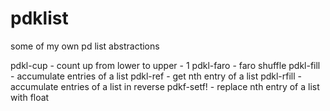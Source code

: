 # pdklist
some of my own pd list abstractions


pdkl-cup - count up from lower to upper - 1
pdkl-faro - faro shuffle
pdkl-fill - accumulate entries of a list
pdkl-ref - get nth entry of a list
pdkl-rfill - accumulate entries of a list in reverse
pdkf-setf! - replace nth entry of a list with float

